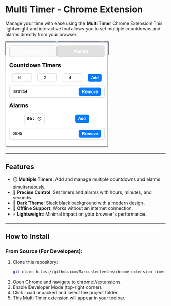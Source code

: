 # **Multi Timer - Chrome Extension**

Manage your time with ease using the **Multi Timer** Chrome Extension! This lightweight and interactive tool allows you to set multiple countdowns and alarms directly from your browser.

![Demo](./Demo.png)

---

## **Features**

- ⏱️ **Multiple Timers**: Add and manage multiple countdowns and alarms simultaneously.
- 🎯 **Precise Control**: Set timers and alarms with hours, minutes, and seconds.
- 🌙 **Dark Theme**: Sleek black background with a modern design.
- 🚀 **Offline Support**: Works without an internet connection.
- ⚡ **Lightweight**: Minimal impact on your browser's performance.

---

## **How to Install**

### From Source (For Developers):

1. Clone this repository:
   ```bash
   git clone https://github.com/Marcusleeleelee/chrome-extension-timer.git
   ```
2. Open Chrome and navigate to chrome://extensions.
3. Enable Developer Mode (top-right corner).
4. Click Load unpacked and select the project folder.
5. This Multi Timer extension will appear in your toolbar.
